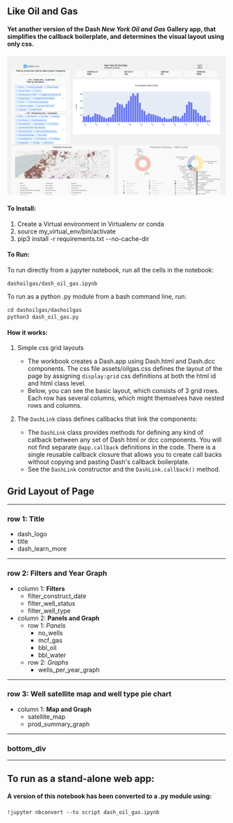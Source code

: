 ## Like Oil and Gas
#### Yet another version of the Dash *New York Oil and Gas* Gallery app, that simplifies the callback boilerplate, and determines the visual layout using only css.

![alt text](dashoilgas/dash_oil_gas.png "")

#### To Install:
1. Create a Virtual environment in Virtualenv or conda
2. source my_virtual_env/bin/activate
3. pip3 install -r requirements.txt  --no-cache-dir 

#### To Run:
To run directly from a jupyter notebook, run all the cells in the notebook:
```
dashoilgas/dash_oil_gas.ipynb
```
To run as a python .py module from a bash command line, run:     
```
cd dashoilgas/dashoilgas
python3 dash_oil_gas.py
```

#### How it works:
1. Simple css grid layouts
    * The workbook creates a Dash.app using Dash.html and Dash.dcc components.  The css file assets/oilgas.css defines the layout of the page by assigning ```display:grid``` css definitions at both the html id and html class level. 
    * Below, you can see the basic layout, which consists of 3 grid rows.  Each row has several columns, which might themselves have nested rows and columns.


2. The ```DashLink``` class defines callbacks that link the components:
    * The ```DashLink``` class provides methods for defining any kind of callback between any set of Dash html or dcc components.  You will not find separate ```@app.callback``` definitions in the code.  There is a single reusable callback closure that allows you to create call backs without copying and pasting Dash's callback boilerplate.  
    * See the ```DashLink``` constructor and the ```DashLink.callback()``` method.


## Grid Layout of Page
___
### row 1: Title
* dash_logo
* title
* dash_learn_more
___
### row 2: Filters and Year Graph
* column 1: **Filters**
    * filter_construct_date
    * filter_well_status
    * filter_well_type
* column 2: **Panels and Graph**
    * row 1: *Panels*
        * no_wells
        * mcf_gas
        * bbl_oil
        * bbl_water
    * row 2: *Graphs*
        * wells_per_year_graph
___
### row 3: Well satellite map and well type pie chart
* column 1: **Map and Graph**
    * satellite_map
    * prod_summary_graph
___
### bottom_div
___

## To run as a stand-alone web app:

#### A version of this notebook has been converted to a .py module using:
```!jupyter nbconvert --to script dash_oil_gas.ipynb```